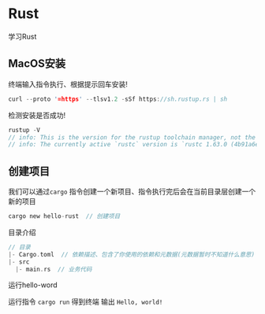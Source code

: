 # Rust
学习Rust

## MacOS安装
终端输入指令执行、根据提示回车安装!
```rust
curl --proto '=https' --tlsv1.2 -sSf https://sh.rustup.rs | sh
```
检测安装是否成功!

```rust
rustup -V
// info: This is the version for the rustup toolchain manager, not the rustc compiler.
// info: The currently active `rustc` version is `rustc 1.63.0 (4b91a6ea7 2022-08-08)
```

## 创建项目
我们可以通过`cargo` 指令创建一个新项目、指令执行完后会在当前目录层创建一个新的项目
```rust
cargo new hello-rust  // 创建项目

```
目录介绍
```rust
// 目录
|- Cargo.toml  // 依赖描述、包含了你使用的依赖和元数据(元数据暂时不知道什么意思)
|- src
  |- main.rs  // 业务代码
```

运行hello-word

运行指令 `cargo run` 得到终端 输出 `Hello, world!`
